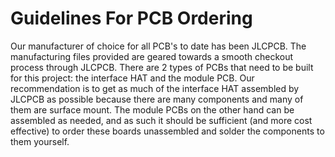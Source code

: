 # Guidelines For PCB Ordering
Our manufacturer of choice for all PCB's to date has been JLCPCB. The manufacturing files provided are geared towards a smooth checkout process through JLCPCB. There are 2 types of PCBs that need to be built for this project: the interface HAT and the module PCB. Our recommendation is to get as much of the interface HAT assembled by JLCPCB as possible because there are many components and many of them are surface mount. The module PCBs on the other hand can be assembled as needed, and as such it should be sufficient (and more cost effective) to order these boards unassembled and solder the components to them yourself.
